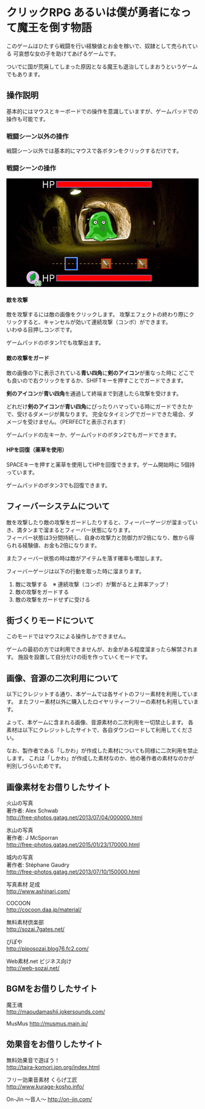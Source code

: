 ﻿# クリックRPG あるいは僕が勇者になって魔王を倒す物語

このゲームはひたすら戦闘を行い経験値とお金を稼いで、奴隷として売られている
可哀想な女の子を助けてあげるゲームです。

ついでに国が荒廃してしまった原因となる魔王も退治してしまおうというゲームでもあります。

## 操作説明

基本的にはマウスとキーボードでの操作を意識していますが、ゲームパッドでの
操作も可能です。

### 戦闘シーン以外の操作
戦闘シーン以外では基本的にマウスで各ボタンをクリックするだけです。

### 戦闘シーンの操作
![戦闘画面](/image/help/screen_battle.jpg)

#### 敵を攻撃

敵を攻撃するには敵の画像をクリックします。
攻撃エフェクトの終わり際にクリックすると、キャンセルが効いて連続攻撃（コンボ）ができます。  
いわゆる目押しコンボです。

ゲームパッドのボタン1でも攻撃出ます。

#### 敵の攻撃をガード

敵の画像の下に表示されている**青い四角**に**剣のアイコン**が重なった時に
どこでも良いので右クリックをするか、SHIFTキーを押すことでガードできます。

**剣のアイコン**が**青い四角**を通過して終端まで到達したら攻撃を受けます。

どれだけ**剣のアイコン**が**青い四角**にぴったりハマっている時にガードできたかで、受けるダメージが異なります。
完全なタイミングでガードできた場合、ダメージを受けません。（PERFECTと表示されます）

ゲームパッドの左キーか、ゲームパッドのボタン2でもガードできます。

#### HPを回復（薬草を使用）

SPACEキーを押すと薬草を使用してHPを回復できます。ゲーム開始時に 5個持っています。

ゲームパッドのボタン3でも回復できます。

## フィーバーシステムについて

敵を攻撃したり敵の攻撃をガードしたりすると、フィーバーゲージが溜まっていき、満タンまで溜まるとフィーバー状態になります。  
フィーバー状態は3分間持続し、自身の攻撃力と防御力が2倍になり、敵から得られる経験値、お金も2倍になります。

またフィーバー状態の時は敵がアイテムを落す確率も増加します。

フィーバーゲージは以下の行動を取った時に溜まります。

1. 敵に攻撃する　※ 連続攻撃（コンボ）が繋がると上昇率アップ！
2. 敵の攻撃をガードする
3. 敵の攻撃をガードせずに受ける

## 街づくりモードについて

このモードではマウスによる操作しかできません。

ゲームの最初の方では利用できませんが、お金がある程度溜まったら解禁されます。
施設を設置して自分だけの街を作っていくモードです。


## 画像、音源の二次利用について

以下にクレジットする通り、本ゲームでは各サイトのフリー素材を利用しています。
またフリー素材以外に購入したロイヤリティーフリーの素材も利用しています。

よって、本ゲームに含まれる画像、音源素材の二次利用を一切禁止します。
各素材は以下にクレジットしたサイトで、各自ダウンロードして利用してください。

なお、製作者である「しかわ」が作成した素材についても同様に二次利用を禁止します。
これは「しかわ」が作成した素材なのか、他の著作者の素材なのかが判別しづらいためです。

## 画像素材をお借りしたサイト

火山の写真  
著作者: Alex Schwab  
http://free-photos.gatag.net/2013/07/04/000000.html

氷山の写真  
著作者: J McSporran  
http://free-photos.gatag.net/2015/01/23/170000.html

城内の写真  
著作者: Stéphane Gaudry  
http://free-photos.gatag.net/2013/07/10/150000.html

写真素材 足成  
http://www.ashinari.com/

COCOON  
http://cocoon.daa.jp/material/  

無料素材倶楽部  
http://sozai.7gates.net/

ぴぽや  
http://piposozai.blog76.fc2.com/

Web素材.net ビジネス向け  
http://web-sozai.net/


## BGMをお借りしたサイト

魔王魂  
http://maoudamashii.jokersounds.com/

MusMus
http://musmus.main.jp/

## 効果音をお借りしたサイト

無料効果音で遊ぼう！  
http://taira-komori.jpn.org/index.html

フリー効果音素材 くらげ工匠   
http://www.kurage-kosho.info/

On-Jin ～音人～
http://on-jin.com/